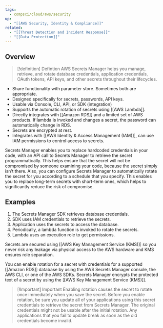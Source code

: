 ```yaml
---
tags:
  - compsci/cloud/aws/security
up:
  - "[[AWS Security, Identity & Compliance]]"
related:
  - "[[Threat Detection and Incident Response]]"
  - "[[Data Protection]]"
---
```

## Overview

>[!definition] Defintion
>AWS Secrets Manager helps you manage, retrieve, and rotate database credentials, application credentials, OAuth tokens, API keys, and other secrets throughout their lifecycles.

- Share functionality with parameter store. Sometimes both are appropriate.
- Designed specifically for secrets, passwords, API keys.
- Usable via Console, CLI, API, or SDK (integration)
- Supports the automatic rotation of secrets using [[AWS Lambda]].
- Directly integrates with [[Amazon RDS]] and a limited set of AWS products. If lambda is invoked and changes a secret, the password can automatically change in RDS.
- Secrets are encrypted at rest.
- Integrates with [[AWS Identity & Access Management (IAM)]], can use IAM permissions to control access to secrets. 

Secrets Manager enables you to replace hardcoded credentials in your code, with an API call to Secrets Manager to retrieve the secret programmatically. This helps ensure that the secret will not be compromised by someone examining your code, because the secret simply isn’t there. Also, you can configure Secrets Manager to automatically rotate the secret for you according to a schedule that you specify. This enables you to replace long-term secrets with short-term ones, which helps to significantly reduce the risk of compromise.

## Examples

1.  The Secrets Manager SDK retrieves database credentials.
2.  SDK uses IAM credentials to retrieve the secrets.
3.  Application uses the secrets to access the database.
4.  Periodically, a lambda function is invoked to rotate the secrets.
5.  Lambda uses an execution role to get permissions.

Secrets are secured using [[AWS Key Management Service (KMS)]] so you never risk any leakage via physical access to the AWS hardware and KMS ensures role separation.

You can enable rotation for a secret with credentials for a supported [[Amazon RDS]] database by using the AWS Secrets Manager console, the AWS CLI, or one of the AWS SDKs. Secrets Manager encrypts the protected text of a secret by using the [[AWS Key Management Service (KMS)]].

> [!Important] Important
> Enabling rotation causes the secret to rotate once immediately when you save the secret. Before you enable rotation, be sure you update all of your applications using this secret credentials to retrieve the secret from Secrets Manager. The original credentials might not be usable after the initial rotation. Any applications that you fail to update break as soon as the old credentials become invalid.

